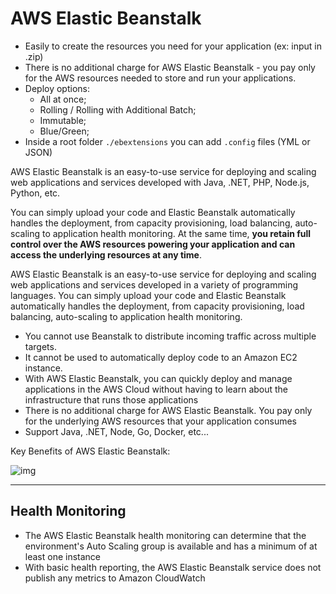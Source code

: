 # AWS Elastic Beanstalk

- Easily to create the resources you need for your application (ex: input in .zip)
- There is no additional charge for AWS Elastic Beanstalk - you pay only for the AWS resources needed to store and run your applications.
- Deploy options:
  - All at once;
  - Rolling / Rolling with Additional Batch;
  - Immutable;
  - Blue/Green;
- Inside a root folder `./ebextensions` you can add `.config` files (YML or JSON)

AWS Elastic Beanstalk is an easy-to-use service for deploying and scaling web applications and services developed with Java, .NET, PHP, Node.js, Python, etc.

You can simply upload your code and Elastic Beanstalk automatically handles the deployment, from capacity provisioning, load balancing, auto-scaling to application health monitoring. At the same time, **you retain full control over the AWS resources powering your application and can access the underlying resources at any time**.

AWS Elastic Beanstalk is an easy-to-use service for deploying and scaling web applications and services developed in a variety of programming languages. You can simply upload your code and Elastic Beanstalk automatically handles the deployment, from capacity provisioning, load balancing, auto-scaling to application health monitoring.

- You cannot use Beanstalk to distribute incoming traffic across multiple targets.
- It cannot be used to automatically deploy code to an Amazon EC2 instance.
- With AWS Elastic Beanstalk, you can quickly deploy and manage applications in the AWS Cloud without having to learn about the infrastructure that runs those applications
- There is no additional charge for AWS Elastic Beanstalk. You pay only for the underlying AWS resources that your application consumes
- Support Java, .NET, Node, Go, Docker, etc...

Key Benefits of AWS Elastic Beanstalk:

![img](https://assets-pt.media.datacumulus.com/aws-clf-pt/assets/pt2-q45-i1.jpg)

---

## Health Monitoring

- The AWS Elastic Beanstalk health monitoring can determine that the environment's Auto Scaling group is available and has a minimum of at least one instance
- With basic health reporting, the AWS Elastic Beanstalk service does not publish any metrics to Amazon CloudWatch
